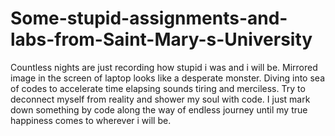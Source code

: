 # Some-stupid-assignments-and-labs-from-Saint-Mary-s-University
Countless nights are just recording how stupid i was and i will be.
Mirrored image in the screen of laptop looks like a desperate monster.
Diving into sea of codes to accelerate time elapsing sounds tiring and merciless.
Try to deconnect myself from reality and shower my soul with code.
I just mark down something by code along the way of endless journey
until my true happiness comes to wherever i will be.

